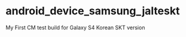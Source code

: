 android_device_samsung_jalteskt
===============================

My First CM test build for Galaxy S4 Korean SKT version
